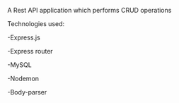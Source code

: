 A Rest API application which performs CRUD operations


Technologies used:

-Express.js

-Express router

-MySQL

-Nodemon

-Body-parser

